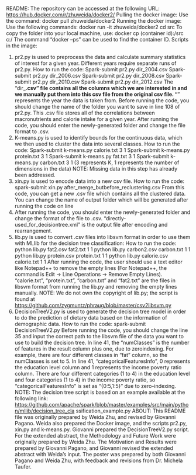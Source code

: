 README:
The repository can be accessed at the following URL:
https://hub.docker.com/r/zhuweida/docker2/
Pulling the docker image:
Use the command:
docker pull zhuweida/docker2
Running the docker image:
Use the following commands:
docker run -it zhuweida/docker2
cd src
To copy the folder into your local machine, use:
docker cp (container id):/src c:/
The command “docker –ps” can be used to find the container ID.
Scripts in the image:
1. pr2.py is used to preprocess the data and calculate summary statistics of interest for a given year.
Different years require separate runs of pr2.py.
How to run the code:
Spark-submit pr2.py dir_2004.csv
Spark-submit pr2.py dir_2006.csv
Spark-submit pr2.py dir_2008.csv
Spark-submit pr2.py dir_2010.csv
Spark-submit pr2.py dir_2012.csv
The “dir_****.csv” file contains all the columns which we are interested in and we manually put
them into this csv file from the original csv file. “****” represents the year the data is taken from.
Before running the code, you should change the name of the folder you want to save in line 108 of
pr2.py. This .csv file stores all of the correlations between macronutrients and calorie intake for a
given year. After running the code, you should enter the newly-generated folder and change the file
format to .csv.
2. K-means.py is used to identify bounds for the continuous data, which we then used to cluster the
data into several classes.
How to run the code:
Spark-submit k-means.py calorie.txt 3 1
Spark-submit k-means.py protein.txt 3 1
Spark-submit k-means.py fat.txt 3 1
Spark-submit k-means.py carbon.txt 3 1
(3 represents K, 1 represents the number of dimensions in the data)
NOTE: Missing data in this step has already been addressed.
3. xin.py is used to encode data into a new csv file.
How to run the code:
spark-submit xin.py after_merge_butbefore_reclustering.csv
From this code, you can get a new .csv file which contains all the clustered data.
You can change the name of output folder which will be generated after running the code on line
126. After running the code, you should enter the newly-generated folder and change the format of
the file to .csv. “directly-used_for_decisiontree.xml” is the output file after encoding and
rearrangement.
4. lib.py is used to convert .csv files into libsvm format in order to use them with MLlib for the decision
tree classification:
How to run the code:
python lib.py fat2.csv fat2.txt 1 1
python lib.py carbon2.csv carbon.txt 1 1
python lib.py protein.csv protein.txt 1 1
python lib.py calorie.csv calorie.txt 1 1
After running the code, the user should use a text editor like Notepad++ to remove the empty lines
(For Notepad++, the command is Edit -> Line Operations -> Remove Empty Lines). “calorie.txt”,
“protein.txt”, “carbon.txt” and “fat2.txt” are the files in libsvm format from running the lib.py and
removing the empty lines manually.
NOTE: We do not own the copyright of lib.py; the script is found at
https://github.com/zygmuntz/phraug/blob/master/csv2libsvm.py
5. DecisionTreeV2.py is used to generate the decision tree model in order to do the prediction of
dietary data based on the information of demographic data.
How to run the code:
spark-submit DecisionTreeV2.py
Before running the code, you should change the line 35 and input the correct path to the libsvm file
of the data you want to use to build the decision tree.
In line 41, the “numClasses” is the number of features in the result column plus one, due to zeroindexing.
For example, there are four different classes in “fat” column, so the numClasses is set to 5.
In line 41, “categoricalFeaturesInfo”, 0 represents the education level column and 1 represents the
income:poverty ratio column. There are four different categories (1 to 4) in the education level and
four categories (1 to 4) in the income:poverty ratio, so “categoricalFeaturesInfo” is set as “{0:5,1:5}”
due to zero-indexing.
NOTE: The decision tree script is based on an example available at the following link:
https://github.com/apache/spark/blob/master/examples/src/main/python/mllib/decision_tree_cla
ssification_example.py
ABOUT:
This README file was originally prepared by Weida Zhu, and revised by Giovanni Pagano. Weida also
prepared the Docker image, and the scripts pr2.py, xin.py and k-means.py. Giovanni prepared the
DecisionTreeV2.py script.
For the extended abstract, the Methodology and Future Work were originally prepared by Weida
Zhu. The Motivation and Results were prepared by Giovanni Pagano, and Giovanni revised the
extended abstract with Weida’s input.
The poster was prepared by both Giovanni Pagano and Weida Zhu, with feedback and revisions from
Dr. Michela Taufer. 
